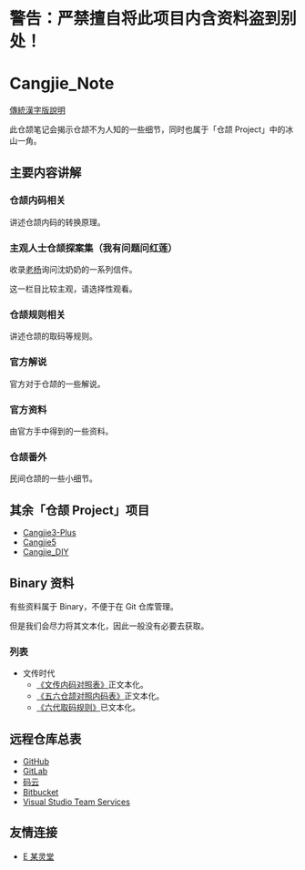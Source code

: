 # 警告：严禁擅自将此项目内含资料盗到别处！
# Cangjie_Note
[傳統漢字版說明](https://github.com/mrhso/Cangjie_Note/blob/master/README.md)

此仓颉笔记会揭示仓颉不为人知的一些细节，同时也属于「仓颉 Project」中的冰山一角。

## 主要内容讲解

### 仓颉内码相关
讲述仓颉内码的转换原理。

### 主观人士仓颉探案集（我有问题问红莲）
收录[老杨](https://github.com/Arthurmcarthur)询问沈奶奶的一系列信件。

这一栏目比较主观，请选择性观看。

### 仓颉规则相关
讲述仓颉的取码等规则。

### 官方解说
官方对于仓颉的一些解说。

### 官方资料
由官方手中得到的一些资料。

### 仓颉番外
民间仓颉的一些小细节。

## 其余「仓颉 Project」项目
- [Cangjie3-Plus](https://github.com/Arthurmcarthur/Cangjie3-Plus)
- [Cangjie5](https://github.com/Jackchows/Cangjie5)
- [Cangjie_DIY](https://github.com/Jackchows/Cangjie_DIY)

## Binary 资料
有些资料属于 Binary，不便于在 Git 仓库管理。

但是我们会尽力将其文本化，因此一般没有必要去获取。

### 列表
- 文传时代
    - [《文传内码对照表》](https://github.com/mrhso/Cangjie_Note/blob/master/%E5%AE%98%E6%96%B9%E8%B3%87%E6%96%99/%E6%96%87%E5%82%B3%E5%85%A7%E7%A2%BC%E5%B0%8D%E7%85%A7%E8%A1%A8.txt)正文本化。
    - [《五六仓颉对照内码表》](https://github.com/mrhso/Cangjie_Note/blob/master/%E5%AE%98%E6%96%B9%E8%B3%87%E6%96%99/%E5%85%AD%E4%BB%A3%E5%85%A7%E7%A2%BC%E8%A1%A8%EF%BC%88%E9%99%84%2003%20%E4%BA%94%E4%BB%A3%EF%BC%89.txt)正文本化。
    - [《六代取码规则》](https://github.com/mrhso/Cangjie_Note/blob/master/%E5%80%89%E9%A0%A1%E8%A6%8F%E5%89%87%E7%9B%B8%E9%97%9C/%E5%85%AD%E4%BB%A3%E9%83%A8%E5%88%86%E9%80%8F%E9%9C%B2%E7%9A%84%E8%A6%8F%E5%89%87.md)已文本化。

## 远程仓库总表
- [GitHub](https://github.com/mrhso/Cangjie_Note)
- [GitLab](https://gitlab.com/mrhso/Cangjie_Note)
- [码云](https://gitee.com/mrhso/Cangjie_Note)
- [Bitbucket](https://bitbucket.org/mrhso/cangjie_note)
- [Visual Studio Team Services](https://mrhso.visualstudio.com/Cangjie_Note)

## 友情连接
- [E 某灵堂](https://mrhso.github.io/IshisashiWebsite/%E5%8A%B2%E7%88%86%E6%B7%8B%E5%A0%82/Ejsoon/)
